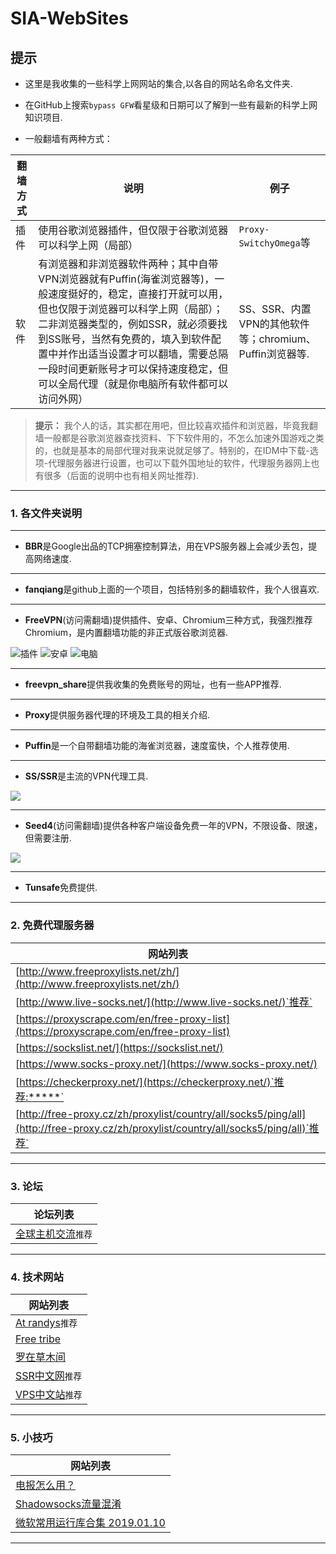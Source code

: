 # SIA-WebSites

## 提示

* 这里是我收集的一些科学上网网站的集合,以各自的网站名命名文件夹.

* 在GitHub上搜索`bypass GFW`看星级和日期可以了解到一些有最新的科学上网知识项目.

* 一般翻墙有两种方式：

|翻墙方式|说明|例子|
|--------|--------|--------|
|插件|使用谷歌浏览器插件，但仅限于谷歌浏览器可以科学上网（局部）|`Proxy-SwitchyOmega`等
|软件|有浏览器和非浏览器软件两种；其中自带VPN浏览器就有Puffin(海雀浏览器等)，一般速度挺好的，稳定，直接打开就可以用，但也仅限于浏览器可以科学上网（局部）；二非浏览器类型的，例如SSR，就必须要找到SS账号，当然有免费的，填入到软件配置中并作出适当设置才可以翻墙，需要总隔一段时间更新账号才可以保持速度稳定，但可以全局代理（就是你电脑所有软件都可以访问外网）|SS、SSR、内置VPN的其他软件等；chromium、Puffin浏览器等.|

>**提示：** 我个人的话，其实都在用吧，但比较喜欢插件和浏览器，毕竟我翻墙一般都是谷歌浏览器查找资料、下下软件用的，不怎么加速外国游戏之类的，也就是基本的局部代理对我来说就足够了。特别的，在IDM中下载-选项-代理服务器进行设置，也可以下载外国地址的软件，代理服务器网上也有很多（后面的说明中也有相关网址推荐).

---

### 1. 各文件夹说明

---

* **BBR**是Google出品的TCP拥塞控制算法，用在VPS服务器上会减少丢包，提高网络速度.

---

* **fanqiang**是github上面的一个项目，包括特别多的翻墙软件，我个人很喜欢.
---

* **FreeVPN**(访问需翻墙)提供插件、安卓、Chromium三种方式，我强烈推荐Chromium，是内置翻墙功能的非正式版谷歌浏览器.

![插件](https://upload-images.jianshu.io/upload_images/14414020-8423869e4df4e6ba.png?imageMogr2/auto-orient/strip%7CimageView2/2/w/1240)
![安卓](https://upload-images.jianshu.io/upload_images/14414020-b797fc58b9642a3c.png?imageMogr2/auto-orient/strip%7CimageView2/2/w/1240)
![电脑](https://upload-images.jianshu.io/upload_images/14414020-958b9c6578d91828.png?imageMogr2/auto-orient/strip%7CimageView2/2/w/1240)

---

* **freevpn_share**提供我收集的免费账号的网址，也有一些APP推荐.

---

* **Proxy**提供服务器代理的环境及工具的相关介绍.

---

* **Puffin**是一个自带翻墙功能的海雀浏览器，速度蛮快，个人推荐使用.

---

* **SS/SSR**是主流的VPN代理工具.

![](https://upload-images.jianshu.io/upload_images/14414020-e54260d3f712c164.png?imageMogr2/auto-orient/strip%7CimageView2/2/w/1240)

---

* **Seed4**(访问需翻墙)提供各种客户端设备免费一年的VPN，不限设备、限速，但需要注册.

![](https://upload-images.jianshu.io/upload_images/14414020-fa331cb93c606d0d.png?imageMogr2/auto-orient/strip%7CimageView2/2/w/1240)

---

* **Tunsafe**免费提供.

---

### 2. 免费代理服务器

|网站列表|
|--------|
|[http://www.freeproxylists.net/zh/](http://www.freeproxylists.net/zh/)|
|[http://www.live-socks.net/](http://www.live-socks.net/)`推荐`|
|[https://proxyscrape.com/en/free-proxy-list](https://proxyscrape.com/en/free-proxy-list)|
|[https://sockslist.net/](https://sockslist.net/)|
|[https://www.socks-proxy.net/](https://www.socks-proxy.net/)|
|[https://checkerproxy.net/](https://checkerproxy.net/)`推荐:*****`|
|[http://free-proxy.cz/zh/proxylist/country/all/socks5/ping/all](http://free-proxy.cz/zh/proxylist/country/all/socks5/ping/all)`推荐`|
---

### 3. 论坛

|论坛列表|
|--------|
|[全球主机交流](https://www.hostloc.com/forum.php)`推荐`|

---

### 4. 技术网站

|网站列表|
|--------|
|[At randys](https://www.atrandys.com/)`推荐`|
|[Free tribe](http://freetribe.me/)|
|[罗在草木间](https://www.mfzy.cf/archives/190)|
|[SSR中文网](https://ssr.tools/)`推荐`|
|[VPS中文站](https://www.vpscn.net/)`推荐`|

---

### 5. 小技巧

|网站列表|
|--------|
|[电报怎么用？](http://www.kaopuzhan.com/341.html)|
|[Shadowsocks流量混淆](https://bynss.com/2015/428.html)|
|[微软常用运行库合集 2019.01.10](https://www.52pojie.cn/thread-852479-1-1.html)|

---
